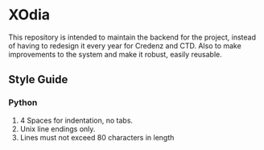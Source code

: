 <h1> XOdia </h1>
This repository is intended to maintain the backend for the project, instead of having to redesign it every year for Credenz and CTD. Also to make improvements to the system and make it robust, easily reusable.

<h2>Style Guide</h2>

<h3>Python</h3>

1. 4 Spaces for indentation, no tabs.
2. Unix line endings only.
3. Lines must not exceed 80 characters in length
